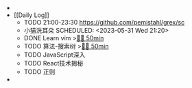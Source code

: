 -
- [[Daily Log]]
	- TODO 21:00-23:30 https://github.com/pemistahl/grex/sc
	- 小猫洗耳朵
	  SCHEDULED: <2023-05-31 Wed 21:20>
	- DONE Learn vim >[🍅🍅 50min](#agenda-pomo://?t=f-1685510539308-1500%2Cf-1685512716740-1500)
	- TODO 算法-搜索树 >[🍅🍅 50min](#agenda-pomo://?t=f-1685514943231-1500%2Cf-1685517209997-1500)
	- TODO JavaScript深入
	- TODO React技术揭秘
	- TODO 正则
-